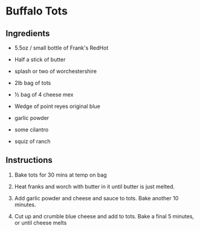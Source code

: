 # Buffalo Tots

## Ingredients
 - 5.5oz / small bottle of Frank's RedHot
 - Half a stick of butter
 - splash or two of worchestershire

 - 2lb bag of tots
 - ½ bag of 4 cheese mex
 - Wedge of point reyes original blue
 - garlic powder

 - some cilantro
 - squiz of ranch

## Instructions

 1. Bake tots for 30 mins at temp on bag

 2. Heat franks and worch with butter in it until butter is just melted.

 3. Add garlic powder and cheese and sauce to tots. Bake another 10 minutes.

 4. Cut up and crumble blue cheese and add to tots. Bake a final 5 minutes, or
    until cheese melts
